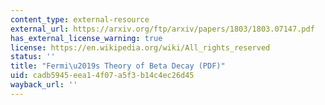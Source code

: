 ```yaml
---
content_type: external-resource
external_url: https://arxiv.org/ftp/arxiv/papers/1803/1803.07147.pdf
has_external_license_warning: true
license: https://en.wikipedia.org/wiki/All_rights_reserved
status: ''
title: "Fermi\u2019s Theory of Beta Decay (PDF)"
uid: cadb5945-eea1-4f07-a5f3-b14c4ec26d45
wayback_url: ''
---
```


